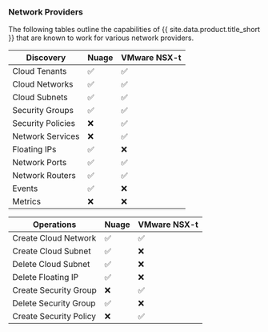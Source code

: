 ### Network Providers

The following tables outline the capabilities of {{ site.data.product.title_short }} that are known to work for various network providers.

| Discovery         | Nuage | VMware NSX-t |
| ----------------- | ----- | ------------ |
| Cloud Tenants     | ✅     | ✅           |
| Cloud Networks    | ✅     | ✅           |
| Cloud Subnets     | ✅     | ✅           |
| Security Groups   | ✅     | ✅           |
| Security Policies | ❌     | ✅           |
| Network Services  | ❌     | ✅           |
| Floating IPs      | ✅     | ❌           |
| Network Ports     | ✅     | ✅           |
| Network Routers   | ✅     | ✅           |
| Events            | ✅     | ❌           |
| Metrics           | ❌     | ❌           |

| Operations             | Nuage | VMware NSX-t |
| ---------------------- | ----- | ------------ |
| Create Cloud Network   | ✅     | ✅           |
| Create Cloud Subnet    | ✅     | ❌           |
| Delete Cloud Subnet    | ✅     | ❌           |
| Delete Floating IP     | ✅     | ❌           |
| Create Security Group  | ❌     | ✅           |
| Delete Security Group  | ✅     | ❌           |
| Create Security Policy | ❌     | ✅           |
